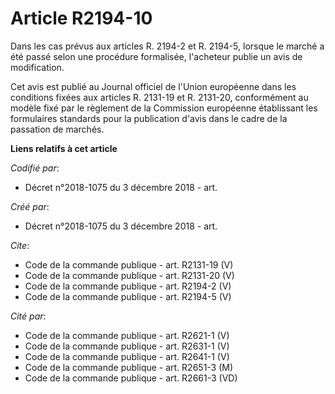 # Article R2194-10

Dans les cas prévus aux articles R. 2194-2 et R. 2194-5, lorsque le marché a été passé selon une procédure formalisée,
l'acheteur publie un avis de modification. 

Cet avis est publié au Journal officiel de l'Union européenne dans les conditions fixées aux articles R. 2131-19 et R.
2131-20, conformément au modèle fixé par le règlement de la Commission européenne établissant les formulaires standards pour
la publication d'avis dans le cadre de la passation de marchés.

**Liens relatifs à cet article**

_Codifié par_:

  - Décret n°2018-1075 du 3 décembre 2018 - art.

_Créé par_:

  - Décret n°2018-1075 du 3 décembre 2018 - art.

_Cite_:

  - Code de la commande publique - art. R2131-19 (V)
  - Code de la commande publique - art. R2131-20 (V)
  - Code de la commande publique - art. R2194-2 (V)
  - Code de la commande publique - art. R2194-5 (V)

_Cité par_:

  - Code de la commande publique - art. R2621-1 (V)
  - Code de la commande publique - art. R2631-1 (V)
  - Code de la commande publique - art. R2641-1 (V)
  - Code de la commande publique - art. R2651-3 (M)
  - Code de la commande publique - art. R2661-3 (VD)
